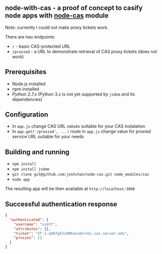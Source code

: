 node-with-cas - a proof of concept to casify node apps with [node-cas](https://github.com/joshchan/node-cas) module
-------------------------------------------------------------------------------------------------------------------

Note: currently I could not make proxy tickets work.

There are two endpoints:

* `/` - basic CAS-protected URL
* `/proxied` - a URL to demonstrate retrieval of CAS proxy tickets (does not work)

## Prerequisites
* Node.js installed
* npm installed
* *Python 2.7.x* (Python 3.x is not yet supported by `jsdom` and its dependencies)

## Configuration
* In `app.js` change CAS URL values suitable for your CAS instalation
* In `app.get('/proxied', ...)` route in `app.js` change value for proxied service URL suitable for your needs

## Building and running
* `npm install`
* `npm install jsdom`
* `git clone git@github.com:joshchan/node-cas.git node_modules/cas`
* `node app`

The resulting app will be then available at `http://localhost:3000` 

## Successful authentication response
```json
{
  "authenticated": {
    "username": "scott",
    "attributes": {},
    "ticket": "ST-1-q407qXJckM6xocm5rvGc-cas.server.edu",
    "proxies": []
  }
}
```
